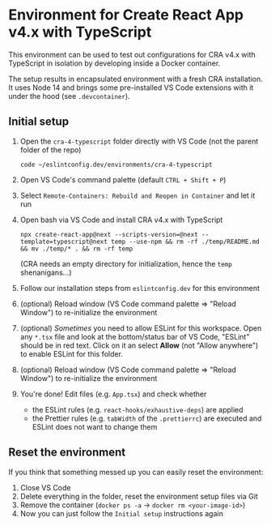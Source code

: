 # Environment for Create React App v4.x with TypeScript

This environment can be used to test out configurations for CRA v4.x with TypeScript in isolation by developing inside a Docker container.

The setup results in encapsulated environment with a fresh CRA installation. It uses Node 14 and brings some pre-installed VS Code extensions with it under the hood (see `.devcontainer`).

## Initial setup

1. Open the `cra-4-typescript` folder directly with VS Code (not the parent folder of the repo)

    `code ~/eslintconfig.dev/environments/cra-4-typescript`

2. Open VS Code's command palette (default `CTRL + Shift + P`)

3. Select `Remote-Containers: Rebuild and Reopen in Container` and let it run

4. Open bash via VS Code and install CRA v4.x with TypeScript

    `npx create-react-app@next --scripts-version=@next --template=typescript@next temp --use-npm && rm -rf ./temp/README.md && mv ./temp/* . && rm -rf temp`

    (CRA needs an empty directory for initialization, hence the `temp` shenanigans...)

5. Follow our installation steps from `eslintconfig.dev` for this environment

6. (optional) Reload window (VS Code command palette => "Reload Window") to re-initialize the environment

7. (optional) _Sometimes_ you need to allow ESLint for this workspace. Open any `*.tsx` file and look at the bottom/status bar of VS Code, "ESLint" should be in red text. Click on it an select **Allow** (not "Allow anywhere") to enable ESLint for this folder.

8. (optional) Reload window (VS Code command palette => "Reload Window") to re-initialize the environment

9. You're done! Edit files (e.g. `App.tsx`) and check whether
    - the ESLint rules (e.g. `react-hooks/exhaustive-deps`) are applied
    - the Prettier rules (e.g. `tabWidth` of the `.prettierrc`) are executed and ESLint does not want to change them

## Reset the environment

If you think that something messed up you can easily reset the environment:

1. Close VS Code
2. Delete everything in the folder, reset the environment setup files via Git
3. Remove the container (`docker ps -a` -> `docker rm <your-image-id>`)
4. Now you can just follow the `Initial setup` instructions again
